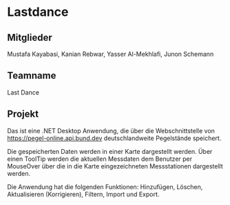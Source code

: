 # Lastdance

## Mitglieder

Mustafa Kayabasi, Kanian Rebwar, Yasser Al-Mekhlafi, Junon Schemann


## Teamname

Last Dance

## Projekt

Das ist eine .NET Desktop Anwendung, die über die Webschnittstelle von
https://pegel-online.api.bund.dev deutschlandweite Pegelstände speichert. 

Die gespeicherten Daten werden in einer Karte dargestellt werden. Über einen ToolTip werden die
aktuellen Messdaten dem Benutzer per MouseOver über die in die Karte
eingezeichneten Messstationen dargestellt werden.

Die Anwendung hat die folgenden Funktionen: Hinzufügen, Löschen, Aktualisieren (Korrigieren), Filtern, Import und Export.
